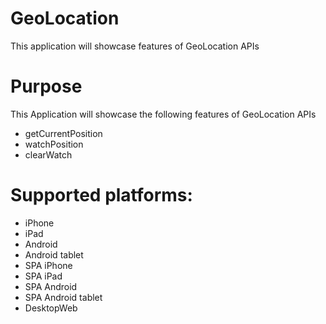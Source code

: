 GeoLocation
===========

This application will showcase features of GeoLocation APIs


# Purpose
This Application will showcase the following features of GeoLocation APIs

* getCurrentPosition
* watchPosition
* clearWatch

# Supported platforms:
* iPhone
* iPad
* Android
* Android tablet
* SPA iPhone
* SPA iPad
* SPA Android
* SPA Android tablet
* DesktopWeb

